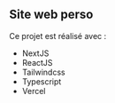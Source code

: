 
## Site web perso

Ce projet est réalisé avec :

- NextJS
- ReactJS
- Tailwindcss
- Typescript
- Vercel
